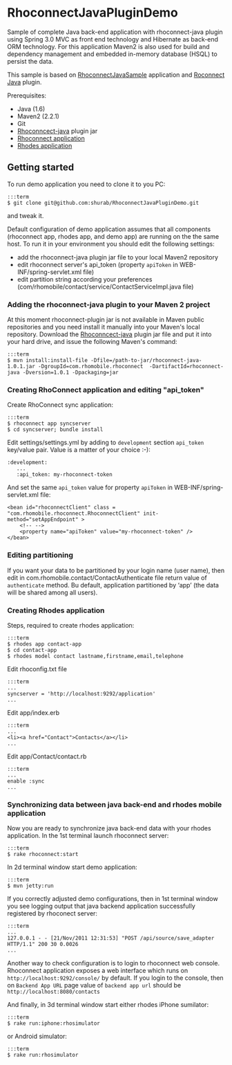 RhoconnectJavaPluginDemo
===

Sample of complete Java back-end application with rhoconnect-java plugin using Spring 3.0 MVC as front end technology and Hibernate 
as back-end ORM technology. For this application Maven2 is also used for build and dependency management and 
embedded in-memory database (HSQL) to persist the data.
 
This sample is based on [RhoconnectJavaSample](https://github.com/shurab/RhoconnectJavaSample) application 
and  [Roconnect Java](https://github.com/rhomobile/rhoconnect-java) plugin.


Prerequisites:

* Java (1.6)
* Maven2 (2.2.1)
* Git
* [Rhoconncect-java](https://github.com/downloads/rhomobile/rhoconnect-java/rhoconnect-java-1.0.1.jar) plugin jar
* [Rhoconnect application](http://docs.rhomobile.com/rhoconnect/tutorial)
* [Rhodes application](http://docs.rhomobile.com/rhodes/tutorial)

## Getting started

To run demo application you need to clone it to you PC:

    :::term 
    $ git clone git@github.com:shurab/RhoconnectJavaPluginDemo.git
    
and tweak it.
    
Default configuration of demo application assumes that all components (rhoconnect app, rhodes app, and demo app) are running on the the same host. 
To run it in your environment you should edit the following settings:

* add the rhoconnect-java plugin jar file to your local Maven2 repository 
* edit rhoconnect server's api_token (property `apiToken` in WEB-INF/spring-servlet.xml file)
* edit partition string according your preferences (com/rhomobile/contact/service/ContactServiceImpl.java file)

### Adding the rhoconnect-java plugin to your Maven 2 project

At this moment rhoconnect-plugin jar is not available in Maven public repositories and you need install it manually into your Maven's local repository.
Download the  [Rhoconncect-java](https://github.com/downloads/rhomobile/rhoconnect-java/rhoconnect-java-1.0.1.jar) plugin jar file 
and put it into your hard drive, and issue the following Maven's command:

    :::term
    $ mvn install:install-file -Dfile=/path-to-jar/rhoconnect-java-1.0.1.jar -DgroupId=com.rhomobile.rhoconnect  -DartifactId=rhoconnect-java -Dversion=1.0.1 -Dpackaging=jar

### Creating RhoConnect application and editing "api_token"

Create RhoConnect sync application:

    :::term 
    $ rhoconnect app syncserver
    $ cd syncserver; bundle install

Edit settings/settings.yml by adding to `development` section `api_token` key/value pair. Value is a matter of your choice :-): 

    :development:
       ...
       :api_token: my-rhoconnect-token

And set the same `api_token` value for property `apiToken` in WEB-INF/spring-servlet.xml file:

    <bean id="rhoconnectClient" class = "com.rhomobile.rhoconnect.RhoconnectClient" init-method="setAppEndpoint" >
        <!-- -->
	    <property name="apiToken" value="my-rhoconnect-token" />	
    </bean>
    
### Editing partitioning

If you want your data to be partitioned by your login name (user name), then edit in com.rhomobile.contact/ContactAuthenticate file return value of `authenticate` method.  Bu default, application partitioned by ‘app’ (the data will be shared among all users).

### Creating Rhodes application 

Steps, required to create rhodes application:

    :::term 
    $ rhodes app contact-app
    $ cd contact-app
    $ rhodes model contact lastname,firstname,email,telephone

Edit rhoconfig.txt file

    :::term 
    ...
    syncserver = 'http://localhost:9292/application'
    ...

Edit app/index.erb

    :::term 
    ...
    <li><a href="Contact">Contacts</a></li>
    ...

Edit app/Contact/contact.rb
	
    :::term 
    ...
    enable :sync
    ...

### Synchronizing data between java back-end and rhodes mobile application

Now you are ready to synchronize java back-end data with your rhodes application.
In the 1st terminal launch rhoconnect server:

    :::term 
    $ rake rhoconnect:start
	
In 2d terminal window start  demo application:
	
    :::term 
    $ mvn jetty:run
	
If you correctly adjusted demo configurations, then in 1st terminal window you see logging output 
that java backend application successfully registered by rhoconect server:
	
    :::term
    ... 
    127.0.0.1 - - [21/Nov/2011 12:31:53] "POST /api/source/save_adapter HTTP/1.1" 200 30 0.0026
    ...

Another way to check configuration is to login to rhoconnect web console.
Rhoconnect application exposes a web interface which runs on `http://localhost:9292/console/` by default.
If you login to the console, then on `Backend App URL` page value of `backend app url` should be `http://localhost:8080/contacts` 

And finally, in 3d terminal window start either rhodes iPhone sumilator:
	
    :::term
    $ rake run:iphone:rhosimulator
	
or Android simulator:
	
    :::term
    $ rake run:rhosimulator
	


	    
